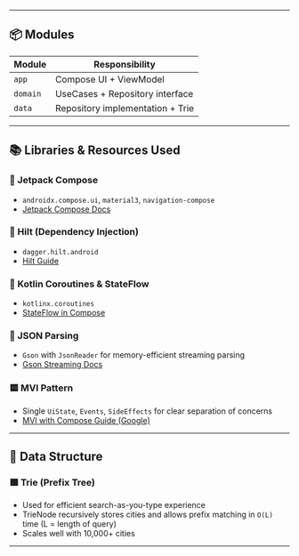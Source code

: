 
---

## 📦 Modules

| Module    | Responsibility                     |
|-----------|------------------------------------|
| `app`     | Compose UI + ViewModel             |
| `domain`  | UseCases + Repository interface    |
| `data`    | Repository implementation + Trie   |

---

## 📚 Libraries & Resources Used

### 🔷 Jetpack Compose
- `androidx.compose.ui`, `material3`, `navigation-compose`
- [Jetpack Compose Docs](https://developer.android.com/jetpack/compose)

### 🔶 Hilt (Dependency Injection)
- `dagger.hilt.android`
- [Hilt Guide](https://developer.android.com/training/dependency-injection/hilt-android)

### 🔸 Kotlin Coroutines & StateFlow
- `kotlinx.coroutines`
- [StateFlow in Compose](https://developer.android.com/jetpack/compose/state#state-in-viewmodels)

### 🔸 JSON Parsing
- `Gson` with `JsonReader` for memory-efficient streaming parsing
- [Gson Streaming Docs](https://github.com/google/gson/blob/main/UserGuide.md#streaming)

### 🟨 MVI Pattern
- Single `UiState`, `Events`, `SideEffects` for clear separation of concerns
- [MVI with Compose Guide (Google)](https://developer.android.com/jetpack/compose/architecture#state-holder)

---

## 🧠 Data Structure

### 🟩 Trie (Prefix Tree)

- Used for efficient search-as-you-type experience
- TrieNode recursively stores cities and allows prefix matching in `O(L)` time (L = length of query)
- Scales well with 10,000+ cities

---

